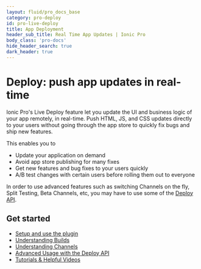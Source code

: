 ```yaml
---
layout: fluid/pro_docs_base
category: pro-deploy
id: pro-live-deploy
title: App Deployment
header_sub_title: Real Time App Updates | Ionic Pro
body_class: 'pro-docs'
hide_header_search: true
dark_header: true
---
```


# Deploy: push app updates in real-time

Ionic Pro's Live Deploy feature let you update the UI and business logic of your app remotely, in real-time. Push HTML, JS, and CSS updates directly to your users without going through the
app store to quickly fix bugs and ship new features.

This enables you to

* Update your application on demand
* Avoid app store publishing for many fixes
* Get new features and bug fixes to your users quickly
* A/B test changes with certain users before rolling them out to everyone

In order to use advanced features such as switching Channels on the fly, Split Testing, Beta Channels, etc, you may have to use some of the [Deploy API](/docs/pro/deploy/api).

## Get started

* [Setup and use the plugin](/docs/pro/deploy/setup/)
* [Understanding Builds](/docs/pro/deploy/builds/)
* [Understanding Channels](/docs/pro/deploy/channels/)
* [Advanced Usage with the Deploy API](/docs/pro/deploy/api)
* [Tutorials & Helpful Videos](/docs/pro/deploy/tutorials)
